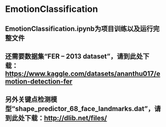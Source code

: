 # EmotionClassification
## EmotionClassification.ipynb为项目训练以及运行完整文件
## 还需要数据集“FER – 2013 dataset”，请到此处下载：https://www.kaggle.com/datasets/ananthu017/emotion-detection-fer
## 另外关键点检测模型“shape_predictor_68_face_landmarks.dat”，请到此处下载：http://dlib.net/files/

